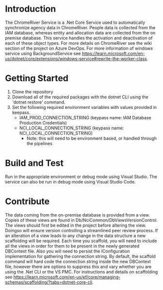 # Introduction 
The ChromeRiver Service is a .Net Core Service used to automatically synchronize agency data in ChromeRiver. People data is collected from the IAM database, whereas entity and allocation data are collected from the on premise database. This service handles the activation and deactivation of each of these object types. For more details on ChromeRiver see the wiki section of the project on Azure DevOps. For more information of windows service using BackgroundService see https://learn.microsoft.com/en-us/dotnet/core/extensions/windows-service#rewrite-the-worker-class.  

# Getting Started
1.  Clone the repository
2.  Download all of the required packages with the dotnet CLI using the 'dotnet restore' command.
3.  Set the following required environment variables with values provided in keepass.
    - IAM_PROD_CONNECTION_STRING (keypass name: IAM Database Production Credentials)
    - NCI_LOCAL_CONNECTION_STRING (keypass name: NCI_LOCAL_CONNECTION_STRING)
        - Note: this will need to be environment based, or handled through the pipelines

# Build and Test
Run in the appropriate environment or debug mode using Visual Studio. The service can also be run in debug mode using Visual Studio Code.  

# Contribute
The data coming from the on-premise database is provided from a view. Copies of these views are found in Db/NciCommon/DbViewsVersionControl. The views should first be edited in the project before altering the view. Doingso will ensure version controlling a streamlined peer review process. If an alteration of a view leads to any change in the data structure a new scaffolding will be required. Each time you scaffold, you will need to include all the views in order for them to be present in the newly generated DBContext file. Also you will need to persist the IConfiguration implementation for gathering the connection string. By default, the scaffold command will hard code the connection string inside the new DBContext file, however there are options to suppress this and vary whether you are using the .Net CLI or the VS PMC. For instructions and details on scaffolding see https://learn.microsoft.com/en-us/ef/core/managing-schemas/scaffolding/?tabs=dotnet-core-cli.
